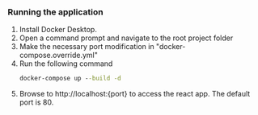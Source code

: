 ### Running the application

1) Install Docker Desktop.
2) Open a command prompt and navigate to the root project folder
3) Make the necessary port modification in "docker-compose.override.yml" 
4) Run the following command
   ```cmd
   docker-compose up --build -d
   ```
5) Browse to http://localhost:{port} to access the react app. The default port is 80.


